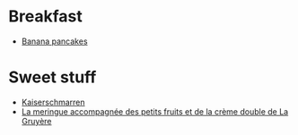 # Breakfast
- [Banana pancakes](banana-pancakes.md)


# Sweet stuff
- [Kaiserschmarren](kaiserschmarren.md)
- [La meringue accompagnée des petits fruits et de la crème double de La Gruyère](../dinner-recipe.md#meringue-double-cream-and-berries)
